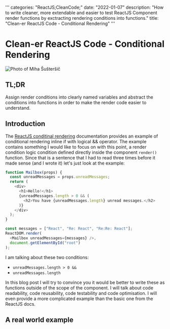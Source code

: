 '''
categories: "ReactJS;CleanCode;"
date: "2022-01-07"
description: "How to write cleaner, more extendable and easier to test ReactJS Component render functions by exctracting rendering conditions into functions."
title: "Clean-er ReactJS Code - Conditional Rendering"
'''

# Clean-er ReactJS Code - Conditional Rendering

![Photo of Miha Šušteršič](https://i.imgur.com/jw3m4sF.png "My weird face")

## TL;DR

Assign render conditions into clearly named variables and abstract the conditions into functions in order to make the render code easier to understand.

## Introduction

The [ReactJS conditinal rendering](https://reactjs.org/docs/conditional-rendering.html) documentation provides an example of conditional rendering inline if with logical && operator. The example contains something I would like to focus on with this point, a render condition logic condition defined directly inside the component `render()` function. Since that is a sentence that I had to read three times before it made sense (and I wrote it) let's just look at the example:

```javascript
function Mailbox(props) {
  const unreadMessages = props.unreadMessages;
  return (
    <div>
      <h1>Hello!</h1>
      {unreadMessages.length > 0 && (
        <h2>You have {unreadMessages.length} unread messages.</h2>
      )}
    </div>
  );
}

const messages = ["React", "Re: React", "Re:Re: React"];
ReactDOM.render(
  <Mailbox unreadMessages={messages} />,
  document.getElementById("root")
);
```

I am talking about these two conditions:

- `unreadMessages.length > 0 &&`
- `unreadMessages.length`

In this blog post I will try to convince you it would be better to write these as functions outside of the scope of the component. I will talk about code readability, code reusability, code testability and code optimisation. I will even provide a more complicated example than the basic one from the ReactJS docs.

## A real world example
